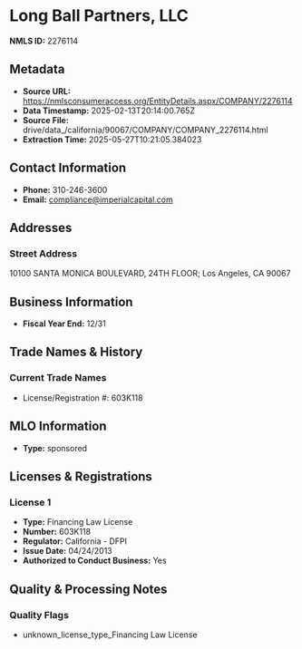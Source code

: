 # Long Ball Partners, LLC

**NMLS ID:** 2276114

## Metadata
- **Source URL:** https://nmlsconsumeraccess.org/EntityDetails.aspx/COMPANY/2276114
- **Data Timestamp:** 2025-02-13T20:14:00.765Z
- **Source File:** drive/data_/california/90067/COMPANY/COMPANY_2276114.html
- **Extraction Time:** 2025-05-27T10:21:05.384023

## Contact Information
- **Phone:** 310-246-3600
- **Email:** compliance@imperialcapital.com

## Addresses
### Street Address
10100 SANTA MONICA BOULEVARD, 24TH FLOOR; Los Angeles, CA 90067

## Business Information
- **Fiscal Year End:** 12/31

## Trade Names & History
### Current Trade Names
- License/Registration #: 603K118

## MLO Information
- **Type:** sponsored

## Licenses & Registrations

### License 1
- **Type:** Financing Law License
- **Number:** 603K118
- **Regulator:** California - DFPI
- **Issue Date:** 04/24/2013
- **Authorized to Conduct Business:** Yes

## Quality & Processing Notes
### Quality Flags
- unknown_license_type_Financing Law License
